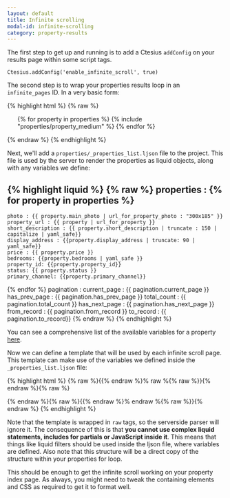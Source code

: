 ```yaml
---
layout: default
title: Infinite scrolling
modal-id: infinite-scrolling
category: property-results
---
```

The first step to get up and running is to add a Ctesius ``addConfig`` on your results page within some script tags.

``Ctesius.addConfig('enable_infinite_scroll', true)``

The second step is to wrap your properties results loop in an ``infinite_pages`` ID. In a very basic form:

{% highlight html %}
{% raw %}
<div id="infinite_pages"> 
 <div class="infinite_page">
  <ul>
   {% for property in properties %}
    {% include "properties/property_medium" %}
   {% endfor %}
  </ul>
 </div>
</div>
{% endraw %}
{% endhighlight %}

Next, we'll add a `properties/_properties_list.ljson` file to the project. This file is used by the server to render the properties as liquid objects, along with any variables we define:

{% highlight liquid %}
{% raw %}
properties :
{% for property in properties %}
  -
    photo : {{ property.main_photo | url_for_property_photo : "300x185" }}
    property_url : {{ property | url_for_property }}
    short_description : {{ property.short_description | truncate : 150 | capitalize | yaml_safe}}
    display_address : {{property.display_address | truncate: 90 | yaml_safe}}
    price : {{ property.price }}
    bedrooms: {{property.bedrooms | yaml_safe }}
    property_id: {{property.property_id}}
    status: {{ property.status }}
    primary_channel: {{property.primary_channel}}
{% endfor %}
pagination :
    current_page : {{ pagination.current_page }}
    has_prev_page : {{ pagination.has_prev_page }}
    total_count : {{ pagination.total_count }}
    has_next_page : {{ pagination.has_next_page }}
    from_record : {{ pagination.from_record }}
    to_record : {{ pagination.to_record}}
{% endraw %}
{% endhighlight %}

You can see a comprehensive list of the available variables for a property [here](/drops/property-drop.html).

Now we can define a template that will be used by each infinite scroll page. This template can make use of the variables we defined inside the `_properties_list.ljson` file: 

{% highlight html %}
{% raw %}{{% endraw %}% raw %{% raw %}}{% endraw %}{% raw %}
 <script id="infinite_scroll_properties_template" type="text/liquid">
  <ul>
   {% for property in properties %}
    <li>
     <a href="{{ property.property_url }}">
      <img src="{{ property.photo }}">
     </a>
     {{ property.status }}
     <a href="{{ property.property_url }}">
      {{ property.price }}
      {{ property.bedrooms }} bedrooms
     </a>       
     <a class="btn-primary" href="{{ property.property_url }}">Full Details</a>
    </li>
   {% endfor %}
  </ul>
 </script>
{% endraw %}{% raw %}{{% endraw %}% endraw %{% raw %}}{% endraw %}
{% endhighlight %}

Note that the template is wrapped in ``raw`` tags, so the serverside parser will ignore it. The consequence of this is that **you cannot use complex liquid statements, includes for partials or JavaScript inside it**. This means that things like liquid filters should be used inside the ljson file, where variables are defined. Also note that this structure will be a direct copy of the structure within your properties for loop.

This should be enough to get the infinite scroll working on your property index page. As always, you might need to tweak the containing elements and CSS as required to get it to format well.
